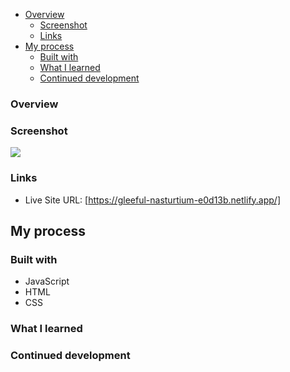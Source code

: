 - [Overview](#overview)
  - [Screenshot](#screenshot)
  - [Links](#links)
- [My process](#my-process)
  - [Built with](#built-with)
  - [What I learned](#what-i-learned)
  - [Continued development](#continued-development)

### Overview


### Screenshot

![](screenshot.jpg)

### Links

- Live Site URL: [https://gleeful-nasturtium-e0d13b.netlify.app/]

## My process

### Built with

- JavaScript
- HTML
- CSS 

### What I learned



### Continued development

